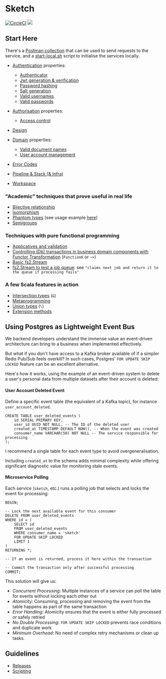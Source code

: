 # Sketch

[![CircleCI](https://dl.circleci.com/status-badge/img/gh/rafaelfiume/sketch/tree/main.svg?style=svg)](https://dl.circleci.com/status-badge/redirect/gh/rafaelfiume/sketch/tree/main) [<img src="https://img.shields.io/badge/dockerhub-images-blue.svg?logo=LOGO">](<https://hub.docker.com/repository/docker/rafaelfiume/sketch/general>)


## Start Here

There's a [Postman collection](docs/Sketch.postman_collection.json) that can be used to send requests to the service,
and a [start-local.sh](/tools/stack/start-local.sh) script to initialise the services locally.

 - [Authentication](docs/Auth.md) properties:
   - [Authenticator](auth/src/test/scala/org/fiume/sketch/auth/AuthenticatorSpec.scala)
   - [Jwt generation & verification](auth/src/test/scala/org/fiume/sketch/auth/JwtIssuerSpec.scala)
   - [Password hashing](shared-auth/src/test/scala/org/fiume/sketch/shared/auth/HashedPasswordSpec.scala)
   - [Salt generation](shared-auth/src/test/scala/org/fiume/sketch/shared/auth/SaltSpec.scala)
   - [Valid usernames](shared-auth/src/test/scala/org/fiume/sketch/shared/auth/UsernameSpec.scala)
   - [Valid passwords](shared-auth/src/test/scala/org/fiume/sketch/shared/auth/PlainPasswordSpec.scala)

 - [Authorisation](docs/Authorisation.md) properties:
   - [Access control](auth/src/test/scala/org/fiume/sketch/auth/UsersManagerSpec.scala)

 - [Design](docs/Design.md)

 - [Domain](docs/Domain.md) properties:
   - [Valid document names](shared-domain/src/test/scala/org/fiume/sketch/shared/domain/documents/DocumentSpec.scala)
   - [User account management](auth/src/test/scala/org/fiume/sketch/auth/UsersManagerSpec.scala)

 - [Error Codes](docs/ErrorCodes.md)

 - [Pipeline & Stack (& Infra)](docs/Pipeline.md)

 - [Workspace](docs/Workspace.md)


### "Academic" techniques that prove useful in real life

 - [Bijective relationship](shared-components/src/test/scala/org/fiume/sketch/shared/common/ServiceStatusContractSpec.scala)
 - [Isomorphism](auth/src/test/scala/org/fiume/sketch/auth/KeyStringifierSpec.scala)
 - [Phantom types](shared-components/src/main/scala/org/fiume/sketch/shared/common/EntityId.scala) (see usage example [here](shared-components/src/test/scala/org/fiume/sketch/shared/common/EntityIdSpec.scala))
 - [Semigroups](shared-components/src/test/scala/org/fiume/sketch/shared/common/troubleshooting/ErrorDetailsLawsSpec.scala)

### Techniques with pure functional programming

 - [Applicatives and validation](shared-auth/src/main/scala/org/fiume/sketch/shared/auth/domain/Passwords.scala)
 - [Controlling (Db) transactions in business domain components with Functor Transformation](shared-components/src/main/scala/org/fiume/sketch/shared/common/algebras/Store.scala) (`FunctionK` or `~>`)
 - [Basic fs2.Stream](shared-components/src/main/scala/org/fiume/sketch/shared/common/jobs/PeriodicJob.scala)
 - [fs2.Stream to test a job queue](storage/src/it/scala/org/fiume/sketch/storage/auth0/postgres/PostgresUsersStoreSpec.scala): see `"claims next job and return it to the queue if processing fails"`

### A few Scala features in action

 - [Intersection types](shared-components/src/test/scala/org/fiume/sketch/shared/common/testkit/JobErrorHandlerContext.scala) (`&`)
 - [Metaprogramming](shared-components/src/main/scala/org/fiume/sketch/shared/common/Macros.scala)
 - [Union types](auth/src/main/scala/org/fiume/sketch/auth/UsersManager.scala) (`\`)
 - [Extension methods](shared-account-management/src/main/scala/org/fiume/sketch/shared/account/management/http/model/AccountStateTransitionErrorSyntax.scala)


## Using Postgres as Lightweight Event Bus

We backend developers understand the immense value an event-driven architecture can bring to a business when implemented effectively.

But what if you don't have access to a Kafka broker available of if a simpler Redis Pub/Sub feels overkill?
In such cases, Postgres' `FOR UPDATE SKIP LOCKED` feature can be an excellent alternative.

Here's how it works, using the example of an event-driven system to delete a user's personal data from multiple datasets after their account is deleted:

#### User Account Deleted Event

Define a specific event table (the equivalent of a Kafka topic), for instance `user_account_deleted`.

```
CREATE TABLE user_deleted_events (
    id SERIAL PRIMARY KEY,
    user_id UUID NOT NULL, -- The ID of the deleted user
    created_at TIMESTAMP DEFAULT NOW(), -- When the event was created
    consumer_name VARCHAR(50) NOT NULL -- The service responsible for processing
);
```

I recommend a single table for each event type to avoid overgeneralisation.

Including `created_at` to the schema adds minimal complexity while offering significant diagnostic value for monitoring stale events. 

#### Microservice Polling

Each service (`sketch`, etc.) runs a polling job that selects and locks the event for processing:

```
BEGIN;

-- Lock the next available event for this consumer
DELETE FROM user_deleted_events
WHERE id = (
    SELECT id
    FROM user_deleted_events
    WHERE consumer_name = 'sketch'
    FOR UPDATE SKIP LOCKED
    LIMIT 1
)
RETURNING *;

-- If an event is returned, process it here within the transaction

-- Commit the transaction only after successful processing
COMMIT;
```

This solution will give us:
 - *Concurrent Processing*: Multiple instances of a service can poll the table for events without locking each other out
 - *Atomicity:* Consuming, processing and removing the event from the table happens as part of the same transaction
 - *Error Handling*: Atomicity ensures that the event is either fully processed or safely retried
 - *No Double Processing*: `FOR UPDATE SKIP LOCKED` prevents race conditions and duplicate work
 - *Minimum Overhead*: No need of complex retry mechanisms or clean up tasks.

## Guidelines

 - [Releases](docs/artigiani/Releases.md)
 - [Scripting](docs/artigiani/Scripting)
